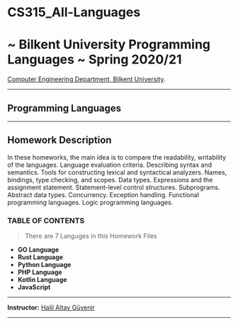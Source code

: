 # CS315_All-Languages
# ~ Bilkent University Programming Languages ~ Spring 2020/21
[Computer Engineering Department, Bilkent University](http://w3.cs.bilkent.edu.tr/en/).  

****
## Programming Languages
****

## Homework Description
In these homeworks, the main idea is to compare the readability, writability of the languages. Language evaluation criteria. Describing syntax and semantics. Tools for 
constructing lexical and syntactical analyzers. Names, bindings, type checking, and scopes. Data types. Expressions and the assignment statement. Statement-level control
structures. Subprograms. Abstract data types. Concurrency. Exception handling. Functional programming languages. Logic programming languages.

### TABLE OF CONTENTS
> There are 7 Languges in this Homework Files
+ **GO Language**
+ **Rust Language**
+ **Python Language**
+ **PHP Language**
+ **Kotlin Language**
+ **JavaScript** 


****
**Instructor:** [Halil Altay Güvenir](http://www.cs.bilkent.edu.tr/~guvenir/) 
****
